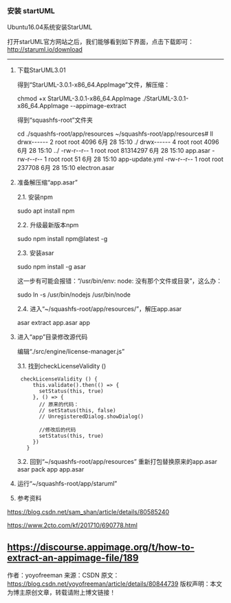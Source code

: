 ### 安装 startUML

Ubuntu16.04系统安装StarUML

打开starUML官方网站之后，我们能够看到如下界面，点击下载即可：http://staruml.io/download

---------------------
1. 下载StarUML3.01

    得到“StarUML-3.0.1-x86_64.AppImage”文件，解压缩：

    chmod +x StarUML-3.0.1-x86_64.AppImage
    ./StarUML-3.0.1-x86_64.AppImage --appimage-extract


    得到“squashfs-root”文件夹
    
    cd ./squashfs-root/app/resources
    ~/squashfs-root/app/resources# ll
    drwx------ 2 root root     4096 6月  28 15:10 ./
    drwx------ 4 root root     4096 6月  28 15:10 ../
    -rw-r--r-- 1 root root 81314297 6月  28 15:10 app.asar
    -rw-r--r-- 1 root root       51 6月  28 15:10 app-update.yml
    -rw-r--r-- 1 root root   237708 6月  28 15:10 electron.asar


2. 准备解压缩“app.asar”

    2.1. 安装npm

    sudo apt install npm

    2.2. 升级最新版本npm

    sudo npm install npm@latest -g

    2.3. 安装asar

    sudo npm install -g asar

    这一步有可能会报错：“/usr/bin/env: node: 没有那个文件或目录”，这么办：

    sudo ln -s /usr/bin/nodejs /usr/bin/node


    2.4. 进入“~/squashfs-root/app/resources/”，解压app.asar
    
    asar extract app.asar app

3. 进入“app”目录修改源代码


    编辑“./src/engine/license-manager.js”
    
    3.1. 找到checkLicenseValidity () 
    
        checkLicenseValidity () {
            this.validate().then(() => {
              setStatus(this, true)
            }, () => {
              // 原来的代码：
              // setStatus(this, false) 
              // UnregisteredDialog.showDialog()
         
              //修改后的代码
              setStatus(this, true)
            })
          }


    3.2. 回到“~/squashfs-root/app/resources”
    重新打包替换原来的app.asar
    asar pack app app.asar


4. 运行“~/squashfs-root/app/staruml”



5. 参考资料

https://blog.csdn.net/sam_shan/article/details/80585240

https://www.2cto.com/kf/201710/690778.html

https://discourse.appimage.org/t/how-to-extract-an-appimage-file/189
--------------------- 
作者：yoyofreeman 
来源：CSDN 
原文：https://blog.csdn.net/yoyofreeman/article/details/80844739 
版权声明：本文为博主原创文章，转载请附上博文链接！